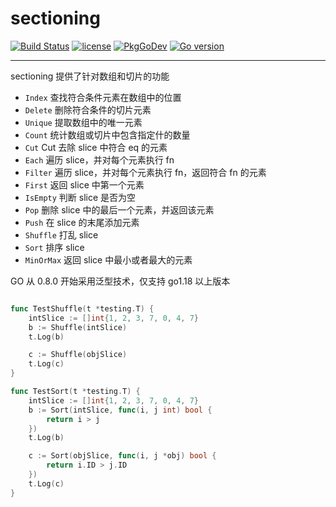 # sectioning
[![Build Status](https://github.com/issue9/sliceutil/workflows/Go/badge.svg)](https://github.com/GoFinalPack/sectioning/actions?query=workflow%3AGo)
[![license](https://img.shields.io/badge/license-MIT-brightgreen.svg?style=flat)](https://opensource.org/licenses/MIT)
[![PkgGoDev](https://pkg.go.dev/badge/github.com/GoFinalPack/sectioning)](https://pkg.go.dev/github.com/GoFinalPack/sectioning)
[![Go version](https://img.shields.io/github/go-mod/go-version/GoFinalPack/sectioning)](https://golang.org)

----

sectioning 提供了针对数组和切片的功能

- `Index` 查找符合条件元素在数组中的位置
- `Delete` 删除符合条件的切片元素
- `Unique` 提取数组中的唯一元素
- `Count` 统计数组或切片中包含指定什的数量
- `Cut` Cut 去除 slice 中符合 eq 的元素
- `Each` 遍历 slice，并对每个元素执行 fn
- `Filter` 遍历 slice，并对每个元素执行 fn，返回符合 fn 的元素
- `First` 返回 slice 中第一个元素
- `IsEmpty` 判断 slice 是否为空
- `Pop` 删除 slice 中的最后一个元素，并返回该元素
- `Push` 在 slice 的末尾添加元素
- `Shuffle` 打乱 slice
- `Sort` 排序 slice
- `MinOrMax` 返回 slice 中最小或者最大的元素

GO 从 0.8.0 开始采用泛型技术，仅支持 go1.18 以上版本

```go

func TestShuffle(t *testing.T) {
	intSlice := []int{1, 2, 3, 7, 0, 4, 7}
	b := Shuffle(intSlice)
	t.Log(b)

	c := Shuffle(objSlice)
	t.Log(c)
}

func TestSort(t *testing.T) {
	intSlice := []int{1, 2, 3, 7, 0, 4, 7}
	b := Sort(intSlice, func(i, j int) bool {
		return i > j
	})
	t.Log(b)

	c := Sort(objSlice, func(i, j *obj) bool {
		return i.ID > j.ID
	})
	t.Log(c)
}

```
